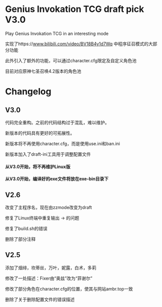 # Genius Invokation TCG draft pick V3.0

Play Genius Invokation TCG in an interesting mode

实现了https://www.bilibili.com/video/BV18B4y1d7Wq
中程序征召模式的大部分功能

此外引入了额外的功能，可以通过character.cfg限定及自定义角色池

目前对应原神七圣召唤4.2版本的角色池

# Changelog

## V3.0

代码完全重构。之前的代码结构过于混乱，难以维护。

新版本的代码具有更好的可拓展性。

新版本将不再使用character.cfg，而是使用use.ini和ban.ini

新版本加入了draft-ini工具用于调整配置文件

#### 从V3.0开始，将不再维护Linux版

#### 从V3.0开始，编译好的exe文件将放在exe-bin目录下

## V2.6

改变了主程序名，现在由zzmode改变为draft

修复了Linux终端中重复输出 -> 的问题

修复了build.sh的错误

删除了部分注释

## V2.5

添加了烟绯，坎蒂丝，万叶，妮露，白术，多莉

修改了一处描述：Fixer由“奥兹”改为“菲谢尔”

修改了部分角色在character.cfg的位置，使其与网站ambr.top一致

删除了关于删除配置文件的错误描述
